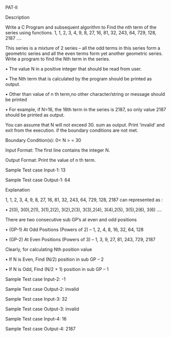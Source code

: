 PAT-II

Description

Write a C Program and subsequent algorithm to Find the nth term of the series using functions.
1, 1, 2, 3, 4, 9, 8, 27, 16, 81, 32, 243, 64, 729, 128, 2187 ….

This series is a mixture of 2 series – all the odd terms in this series form a geometric series and all the even terms form yet another geometric series. Write a program to find the Nth term in the series.

• The value N in a positive integer that should be read from user.

• The Nth term that is calculated by the program should be printed as output.

• Other than value of n th term,no other character/string or message should be printed

• For example, if N=16, the 16th term in the series is 2187, so only value 2187 should be printed as output.

You can assume that N will not exceed 30. sum as output. Print ‘invalid’ and exit from the execution. if the boundary conditions are not met.

Boundary Condition(s):
0< N  > = 30

Input Format:
The first line contains the integer N.

Output Format:
Print the value of n th term.

Sample Test case Input-1:
13

Sample Test case Output-1:
64

Explanation

1, 1, 2, 3, 4, 9, 8, 27, 16, 81, 32, 243, 64, 729, 128, 2187 can represented as :

• 2(0), 3(0),2(1), 3(1),2(2), 3(2),2(3), 3(3),2(4), 3(4),2(5), 3(5),2(6), 3(6) ….

There are two consecutive sub GP’s at even and odd positions

• (GP-1) At Odd Positions (Powers of 2) – 1, 2, 4, 8, 16, 32, 64, 128

• (GP-2) At Even Positions (Powers of 3) – 1, 3, 9, 27, 81, 243, 729, 2187

Clearly, for calculating Nth position value

• If N is Even, Find (N/2) position in sub GP – 2

• If N is Odd, Find (N/2 + 1) position in sub GP – 1

Sample Test case Input-2:
-1

Sample Test case Output-2:
invalid

Sample Test case Input-3:
32

Sample Test case Output-3:
invalid

Sample Test case Input-4:
16

Sample Test case Output-4:
2187